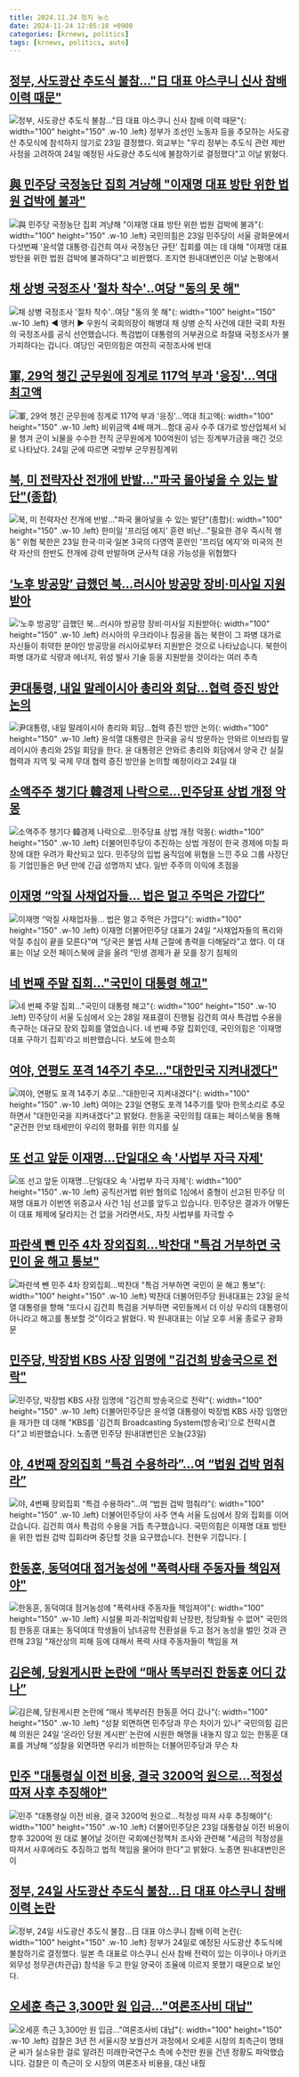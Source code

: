 ```yaml
---
title: 2024.11.24 정치 뉴스
date: 2024-11-24 12:05:18 +0900
categories: [krnews, politics]
tags: [krnews, politics, auto]
---
```

## [정부, 사도광산 추도식 불참…"日 대표 야스쿠니 신사 참배 이력 때문"](https://n.news.naver.com/mnews/article/088/0000916574)

![정부, 사도광산 추도식 불참…"日 대표 야스쿠니 신사 참배 이력 때문"](https://mimgnews.pstatic.net/image/origin/088/2024/11/23/916574.jpg?type=nf220_150){: width="100" height="150" .w-10 .left}
정부가 조선인 노동자 등을 추모하는 사도광산 추모식에 참석하지 않기로 23일 결정했다. 외교부는 "우리 정부는 추도식 관련 제반 사정을 고려하여 24일 예정된 사도광산 추도식에 불참하기로 결정했다"고 이날 밝혔다.

## [與 민주당 국정농단 집회 겨냥해 "이재명 대표 방탄 위한 법원 겁박에 불과"](https://n.news.naver.com/mnews/article/088/0000916548)

![與 민주당 국정농단 집회 겨냥해 "이재명 대표 방탄 위한 법원 겁박에 불과"](https://mimgnews.pstatic.net/image/origin/088/2024/11/23/916548.jpg?type=nf220_150){: width="100" height="150" .w-10 .left}
국민의힘은 23일 민주당이 서울 광화문에서 다섯번째 '윤석열 대통령·김건희 여사 국정농단 규탄' 집회를 여는 데 대해 "이재명 대표 방탄을 위한 법원 겁박에 불과하다"고 비판했다. 조지연 원내대변인은 이날 논평에서

## [채 상병 국정조사 '절차 착수'‥여당 "동의 못 해"](https://n.news.naver.com/mnews/article/214/0001388389)

![채 상병 국정조사 '절차 착수'‥여당 "동의 못 해"](https://mimgnews.pstatic.net/image/origin/214/2024/11/23/1388389.jpg?type=nf220_150){: width="100" height="150" .w-10 .left}
◀ 앵커 ▶ 우원식 국회의장이 해병대 채 상병 순직 사건에 대한 국회 차원의 국정조사를 공식 선언했습니다. 특검법이 대통령의 거부권으로 좌절돼 국정조사가 불가피하다는 겁니다. 여당인 국민의힘은 여전히 국정조사에 반대

## [軍, 29억 챙긴 군무원에 징계로 117억 부과 '응징'…역대 최고액](https://n.news.naver.com/mnews/article/001/0015063326)

![軍, 29억 챙긴 군무원에 징계로 117억 부과 '응징'…역대 최고액](https://mimgnews.pstatic.net/image/origin/001/2024/11/24/15063326.jpg?type=nf220_150){: width="100" height="150" .w-10 .left}
비위금액 4배 매겨…함대 공사 수주 대가로 방산업체서 뇌물 챙겨 군이 뇌물을 수수한 전직 군무원에게 100억원이 넘는 징계부가금을 매긴 것으로 나타났다. 24일 군에 따르면 국방부 군무원징계위

## [북, 미 전략자산 전개에 반발…"파국 몰아넣을 수 있는 발단"(종합)](https://n.news.naver.com/mnews/article/001/0015062882)

![북, 미 전략자산 전개에 반발…"파국 몰아넣을 수 있는 발단"(종합)](https://mimgnews.pstatic.net/image/origin/001/2024/11/23/15062882.jpg?type=nf220_150){: width="100" height="150" .w-10 .left}
한미일 '프리덤 에지' 훈련 비난…"필요한 경우 즉시적 행동" 위협 북한은 23일 한국·미국·일본 3국의 다영역 훈련인 '프리덤 에지'와 미국의 전략 자산의 한반도 전개에 강력 반발하며 군사적 대응 가능성을 위협했다

## [‘노후 방공망’ 급했던 북…러시아 방공망 장비·미사일 지원받아](https://n.news.naver.com/mnews/article/056/0011843824)

![‘노후 방공망’ 급했던 북…러시아 방공망 장비·미사일 지원받아](https://mimgnews.pstatic.net/image/origin/056/2024/11/23/11843824.jpg?type=nf220_150){: width="100" height="150" .w-10 .left}
러시아의 우크라이나 침공을 돕는 북한이 그 파병 대가로 자신들이 취약한 분야인 방공망을 러시아로부터 지원받은 것으로 나타났습니다. 북한이 파병 대가로 식량과 에너지, 위성 발사 기술 등을 지원받을 것이라는 여러 추측

## [尹대통령, 내일 말레이시아 총리와 회담…협력 증진 방안 논의](https://n.news.naver.com/mnews/article/001/0015063502)

![尹대통령, 내일 말레이시아 총리와 회담…협력 증진 방안 논의](https://mimgnews.pstatic.net/image/origin/001/2024/11/24/15063502.jpg?type=nf220_150){: width="100" height="150" .w-10 .left}
윤석열 대통령은 한국을 공식 방문하는 안와르 이브라힘 말레이시아 총리와 25일 회담을 한다. 윤 대통령은 안와르 총리와 회담에서 양국 간 실질 협력과 지역 및 국제 무대 협력 증진 방안을 논의할 예정이라고 24일 대

## [소액주주 챙기다 韓경제 나락으로…민주당표 상법 개정 악몽](https://n.news.naver.com/mnews/article/421/0007924283)

![소액주주 챙기다 韓경제 나락으로…민주당표 상법 개정 악몽](https://mimgnews.pstatic.net/image/origin/421/2024/11/24/7924283.jpg?type=nf220_150){: width="100" height="150" .w-10 .left}
더불어민주당이 추진하는 상법 개정이 한국 경제에 미칠 파장에 대한 우려가 확산되고 있다. 민주당의 입법 움직임에 위협을 느낀 주요 그룹 사장단 등 기업인들은 9년 만에 긴급 성명까지 냈다. 일반 주주의 이익에 초점을

## [이재명 “악질 사채업자들… 법은 멀고 주먹은 가깝다”](https://n.news.naver.com/mnews/article/023/0003872217)

![이재명 “악질 사채업자들… 법은 멀고 주먹은 가깝다”](https://mimgnews.pstatic.net/image/origin/023/2024/11/24/3872217.jpg?type=nf220_150){: width="100" height="150" .w-10 .left}
이재명 더불어민주당 대표가 24일 “사채업자들의 폭리와 악질 추심이 끝을 모른다”며 “당국은 불법 사채 근절에 총력을 다해달라”고 했다. 이 대표는 이날 오전 페이스북에 글을 올려 “민생 경제가 끝 모를 장기 침체의

## [네 번째 주말 집회…"국민이 대통령 해고"](https://n.news.naver.com/mnews/article/055/0001208838)

![네 번째 주말 집회…"국민이 대통령 해고"](https://mimgnews.pstatic.net/image/origin/055/2024/11/24/1208838.jpg?type=nf220_150){: width="100" height="150" .w-10 .left}
민주당이 서울 도심에서 오는 28일 재표결이 진행될 김건희 여사 특검법 수용을 촉구하는 대규모 장외 집회를 열었습니다. 네 번째 주말 집회인데, 국민의힘은 '이재명 대표 구하기 집회'라고 비판했습니다. 보도에 한소희

## [여야, 연평도 포격 14주기 추모…"대한민국 지켜내겠다"](https://n.news.naver.com/mnews/article/421/0007924025)

![여야, 연평도 포격 14주기 추모…"대한민국 지켜내겠다"](https://mimgnews.pstatic.net/image/origin/421/2024/11/23/7924025.jpg?type=nf220_150){: width="100" height="150" .w-10 .left}
여야는 23일 연평도 포격 14주기를 맞아 한목소리로 추모하면서 "대한민국을 지켜내겠다"고 밝혔다. 한동훈 국민의힘 대표는 페이스북을 통해 "굳건한 안보 태세만이 우리의 평화를 위한 의지를 실

## [또 선고 앞둔 이재명...단일대오 속 '사법부 자극 자제'](https://n.news.naver.com/mnews/article/052/0002117760)

![또 선고 앞둔 이재명...단일대오 속 '사법부 자극 자제'](https://mimgnews.pstatic.net/image/origin/052/2024/11/23/2117760.jpg?type=nf220_150){: width="100" height="150" .w-10 .left}
공직선거법 위반 혐의로 1심에서 중형이 선고된 민주당 이재명 대표가 이번엔 위증교사 사건 1심 선고를 앞두고 있습니다. 민주당은 결과가 어떻든 이 대표 체제에 달라지는 건 없을 거라면서도, 자칫 사법부를 자극할 수

## [파란색 뺀 민주 4차 장외집회…박찬대 "특검 거부하면 국민이 윤 해고 통보"](https://n.news.naver.com/mnews/article/003/0012920308)

![파란색 뺀 민주 4차 장외집회…박찬대 "특검 거부하면 국민이 윤 해고 통보"](https://mimgnews.pstatic.net/image/origin/003/2024/11/23/12920308.jpg?type=nf220_150){: width="100" height="150" .w-10 .left}
박찬대 더불어민주당 원내대표는 23일 윤석열 대통령을 향해 "또다시 김건희 특검을 거부하면 국민들께서 더 이상 우리의 대통령이 아니라고 해고를 통보할 것"이라고 밝혔다. 박 원내대표는 이날 오후 서울 종로구 광화문

## [민주당, 박장범 KBS 사장 임명에 "김건희 방송국으로 전락"](https://n.news.naver.com/mnews/article/437/0000419466)

![민주당, 박장범 KBS 사장 임명에 "김건희 방송국으로 전락"](https://mimgnews.pstatic.net/image/origin/437/2024/11/23/419466.jpg?type=nf220_150){: width="100" height="150" .w-10 .left}
더불어민주당은 윤석열 대통령이 박장범 KBS 사장 임명안을 재가한 데 대해 "KBS를 '김건희 Broadcasting System(방송국)'으로 전락시켰다"고 비판했습니다. 노종면 민주당 원내대변인은 오늘(23일)

## [야, 4번째 장외집회 “특검 수용하라”…여 “법원 겁박 멈춰라”](https://n.news.naver.com/mnews/article/056/0011843924)

![야, 4번째 장외집회 “특검 수용하라”…여 “법원 겁박 멈춰라”](https://mimgnews.pstatic.net/image/origin/056/2024/11/23/11843924.jpg?type=nf220_150){: width="100" height="150" .w-10 .left}
더불어민주당이 사주 연속 서울 도심에서 장외 집회를 이어갔습니다. 김건희 여사 특검의 수용을 거듭 촉구했습니다. 국민의힘은 이재명 대표 방탄을 위한 법원 겁박 집회라며 중단할 것을 요구했습니다. 전현우 기잡니다. [

## [한동훈, 동덕여대 점거농성에 "폭력사태 주동자들 책임져야"](https://n.news.naver.com/mnews/article/001/0015063279)

![한동훈, 동덕여대 점거농성에 "폭력사태 주동자들 책임져야"](https://mimgnews.pstatic.net/image/origin/001/2024/11/23/15063279.jpg?type=nf220_150){: width="100" height="150" .w-10 .left}
시설물 파괴·취업박람회 난장판, 정당화될 수 없어" 국민의힘 한동훈 대표는 동덕여대 학생들이 남녀공학 전환설을 두고 점거 농성을 벌인 것과 관련해 23일 "재산상의 피해 등에 대해서 폭력 사태 주동자들이 책임을 져

## [김은혜, 당원게시판 논란에 “매사 똑부러진 한동훈 어디 갔나”](https://n.news.naver.com/mnews/article/022/0003988425)

![김은혜, 당원게시판 논란에 “매사 똑부러진 한동훈 어디 갔나”](https://mimgnews.pstatic.net/image/origin/022/2024/11/24/3988425.jpg?type=nf220_150){: width="100" height="150" .w-10 .left}
“성찰 외면하면 민주당과 무슨 차이가 있나” 국민의힘 김은혜 의원은 24일 ‘온라인 당원 게시판’ 논란에 시원한 해명을 내놓지 않고 있는 한동훈 대표를 겨냥해 “성찰을 외면하면 우리가 비판하는 더불어민주당과 무슨 차

## [민주 "대통령실 이전 비용, 결국 3200억 원으로…적정성 따져 사후 추징해야"](https://n.news.naver.com/mnews/article/656/0000112199)

![민주 "대통령실 이전 비용, 결국 3200억 원으로…적정성 따져 사후 추징해야"](https://mimgnews.pstatic.net/image/origin/656/2024/11/23/112199.jpg?type=nf220_150){: width="100" height="150" .w-10 .left}
더불어민주당은 23일 대통령실 이전 비용이 향후 3200억 원 대로 불어날 것이란 국회예산정책처 조사와 관련해 "세금의 적정성을 따져서 사후에라도 추징하고 법적 책임을 물어야 한다"고 밝혔다. 노종면 원내대변인은 이

## [정부, 24일 사도광산 추도식 불참…日 대표 야스쿠니 참배 이력 논란](https://n.news.naver.com/mnews/article/018/0005891769)

![정부, 24일 사도광산 추도식 불참…日 대표 야스쿠니 참배 이력 논란](https://mimgnews.pstatic.net/image/origin/018/2024/11/23/5891769.jpg?type=nf220_150){: width="100" height="150" .w-10 .left}
정부가 24일로 예정된 사도광산 추도식에 불참하기로 결정했다. 일본 측 대표로 야스쿠니 신사 참배 전력이 있는 이쿠이나 아키코 외무성 정무관(차관급) 참석을 두고 한일 양국이 조율에 이르지 못했기 때문으로 보인다.

## [오세훈 측근 3,300만 원 입금…"여론조사비 대납"](https://n.news.naver.com/mnews/article/055/0001208723)

![오세훈 측근 3,300만 원 입금…"여론조사비 대납"](https://mimgnews.pstatic.net/image/origin/055/2024/11/23/1208723.jpg?type=nf220_150){: width="100" height="150" .w-10 .left}
검찰은 3년 전 서울시장 보궐선거 과정에서 오세훈 시장의 최측근이 명태균 씨가 실소유한 걸로 알려진 미래한국연구소 측에 수천만 원을 건넨 정황도 파악했습니다. 검찰은 이 측근이 오 시장의 여론조사 비용을, 대신 내줬


